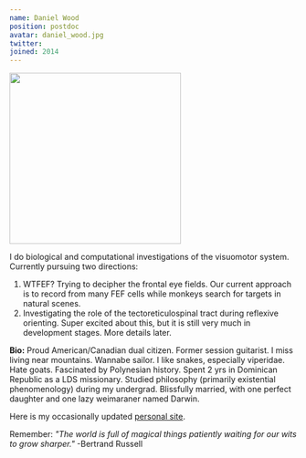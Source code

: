 ```yaml
---
name: Daniel Wood
position: postdoc
avatar: daniel_wood.jpg
twitter:
joined: 2014
---
```


<img width="300" src="{{site.baseurl}}/images/people/{{page.avatar}}" data-action="zoom">

I do biological and computational investigations of the visuomotor system. Currently pursuing two directions:

1. WTFEF? Trying to decipher the frontal eye fields. Our current approach is to record from many FEF cells while monkeys search for targets in natural scenes.
2. Investigating the role of the tectoreticulospinal tract during reflexive orienting. Super excited about this, but it is still very much in development stages. More details later.


**Bio:** Proud American/Canadian dual citizen. Former session guitarist. I miss living near mountains. Wannabe sailor. I like snakes, especially viperidae. Hate goats. Fascinated by Polynesian history. Spent 2 yrs in Dominican Republic as a LDS missionary. Studied philosophy (primarily existential phenomenology) during my undergrad. Blissfully married, with one perfect daughter and one lazy weimaraner named Darwin.

Here is my occasionally updated [personal site](https://sites.google.com/site/danielkentwood/Home).

Remember: _"The world is full of magical things patiently waiting for our wits to grow sharper."_ -Bertrand Russell

